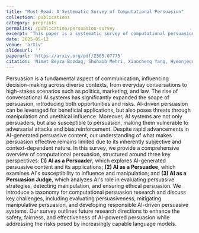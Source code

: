 ```yaml
---
title: "Must Read: A Systematic Survey of Computational Persuasion"
collection: publications
category: preprints
permalink: /publication/persuasion-survey
excerpt: 'This paper is a systematic survey of computational persuasion, focusing on AI as a persuader, persuadee, and judge.'
date: 2025-05-12
venue: 'arXiv'
slidesurl: ''
paperurl: 'https://arxiv.org/pdf/2505.07775'
citation: 'Nimet Beyza Bozdag, Shuhaib Mehri, Xiaocheng Yang, Hyeonjeong Ha, Zirui Cheng, Esin Durmus, Jiaxuan You, Heng Ji, Gokhan Tur, Dilek Hakkani-Tür. 2025. Must Read: A Systematic Survey of Computational Persuasion. arXiv:2505.07775'
---
```


Persuasion is a fundamental aspect of communication, influencing decision-making across diverse contexts, from everyday conversations to high-stakes scenarios such as politics, marketing, and law. The rise of conversational AI systems has significantly expanded the scope of persuasion, introducing both opportunities and risks. AI-driven persuasion can be leveraged for beneficial applications, but also poses threats through manipulation and unethical influence. Moreover, AI systems are not only persuaders, but also susceptible to persuasion, making them vulnerable to adversarial attacks and bias reinforcement. Despite rapid advancements in AI-generated persuasive content, our understanding of what makes persuasion effective remains limited due to its inherently subjective and context-dependent nature. In this survey, we provide a comprehensive overview of computational persuasion, structured around three key perspectives: **(1) AI as a Persuader**, which explores AI-generated persuasive content and its applications; **(2) AI as a Persuadee**, which examines AI's susceptibility to influence and manipulation; and **(3) AI as a Persuasion Judge**, which analyzes AI's role in evaluating persuasive strategies, detecting manipulation, and ensuring ethical persuasion. We introduce a taxonomy for computational persuasion research and discuss key challenges, including evaluating persuasiveness, mitigating manipulative persuasion, and developing responsible AI-driven persuasive systems. Our survey outlines future research directions to enhance the safety, fairness, and effectiveness of AI-powered persuasion while addressing the risks posed by increasingly capable language models.